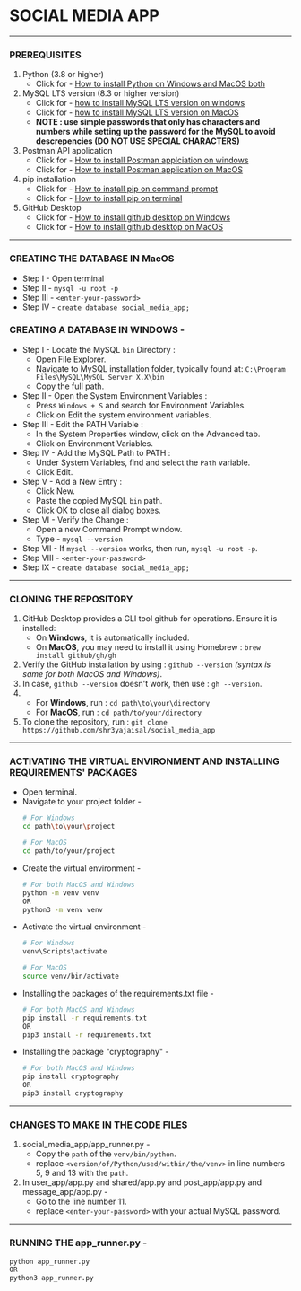 # SOCIAL MEDIA APP

---

### PREREQUISITES
1. Python (3.8 or higher)
   - Click for - [How to install Python on Windows and MacOS both](https://youtu.be/YYXdXT2l-Gg)
2. MySQL LTS version (8.3 or higher version)
   - Click for - [how to install MySQL LTS version on windows](https://youtu.be/a3HJnbYhXUc)
   - Click for - [how to install MySQL LTS version on MacOS](https://youtu.be/ODA3rWfmzg8)
   - **NOTE : use simple passwords that only has characters and numbers while setting up the password for the MySQL to avoid descrepencies (DO NOT USE SPECIAL CHARACTERS)**
3. Postman API application
   - Click for - [How to install Postman applciation on windows](https://youtu.be/Hmn5XeZv-GE)
   - Click for - [How to install Postman application on MacOS](https://youtu.be/PkJwV1cB0BQ)
4. pip installation
   - Click for - [How to install pip on command prompt](https://youtu.be/TqE4jBH4Me4?si=0WU8bYP9m9lbqcD3)
   - Click for - [How to install pip on terminal](https://youtu.be/ioZoC8_Hk7o?si=UFm1aVi0EP6HuXgc)
5. GitHub Desktop
   - Click for - [How to install github desktop on Windows](https://youtu.be/G4SIIp14Xx4?si=dc30HD8PTP50X8NC)
   - Click for - [How to install github desktop on MacOS](https://youtu.be/F1Jx-3QR-NQ?si=wqdh8V-bMPqRwlhN)

---

### CREATING THE DATABASE IN MacOS
- Step I - Open terminal
- Step II - `mysql -u root -p`
- Step III - `<enter-your-password>`
- Step IV - `create database social_media_app;`

### CREATING A DATABASE IN WINDOWS -
- Step I - Locate the MySQL `bin` Directory :
   - Open File Explorer.
   - Navigate to MySQL installation folder, typically found at: `C:\Program Files\MySQL\MySQL Server X.X\bin`
   - Copy the full path.
- Step II - Open the System Environment Variables :
   - Press `Windows + S` and search for Environment Variables.
   - Click on Edit the system environment variables.
- Step III - Edit the PATH Variable :
   - In the System Properties window, click on the Advanced tab.
   - Click on Environment Variables.
- Step IV - Add the MySQL Path to PATH :
   - Under System Variables, find and select the `Path` variable.
   - Click Edit.
- Step V - Add a New Entry :
   - Click New.
   - Paste the copied MySQL `bin` path.
   - Click OK to close all dialog boxes.
- Step VI - Verify the Change :
   - Open a new Command Prompt window.
   - Type - `mysql --version`
- Step VII - If `mysql --version` works, then run, `mysql -u root -p`.
- Step VIII - `<enter-your-password>`
- Step IX - `create database social_media_app;`

---

### CLONING THE REPOSITORY
1. GitHub Desktop provides a CLI tool github for operations. Ensure it is installed:
   - On **Windows**, it is automatically included.
   - On **MacOS**, you may need to install it using Homebrew : `brew install github/gh/gh`
2. Verify the GitHub installation by using : `github --version` *(syntax is same for both MacOS and Windows)*.
3. In case, `github --version` doesn't work, then use : `gh --version`.
4. - For **Windows**, run : `cd path\to\your\directory`
   - For **MacOS**, run : `cd path/to/your/directory`
5. To clone the repository, run : `git clone https://github.com/shr3yajaisal/social_media_app`
   
---

### ACTIVATING THE VIRTUAL ENVIRONMENT AND INSTALLING REQUIREMENTS' PACKAGES 
- Open terminal.
- Navigate to your project folder - 
  ```bash
  # For Windows
  cd path\to\your\project
  
  # For MacOS
  cd path/to/your/project
- Create the virtual environment -
  ```bash
  # For both MacOS and Windows
  python -m venv venv
  OR
  python3 -m venv venv
- Activate the virtual environment -
  ```bash
  # For Windows
  venv\Scripts\activate

  # For MacOS
  source venv/bin/activate
- Installing the packages of the requirements.txt file -
  ```bash
  # For both MacOS and Windows
  pip install -r requirements.txt
  OR
  pip3 install -r requirements.txt
- Installing the package "cryptography" -
  ```bash
  # For both MacOS and Windows
  pip install cryptography
  OR
  pip3 install cryptography

---

### CHANGES TO MAKE IN THE CODE FILES
1. social_media_app/app_runner.py -
   - Copy the `path` of the `venv/bin/python`.
   - replace `<version/of/Python/used/within/the/venv>` in line numbers 5, 9 and 13 with the `path`.
2. In user_app/app.py and shared/app.py and post_app/app.py and message_app/app.py -
   - Go to the line number 11.
   - replace `<enter-your-password>` with your actual MySQL password.

---

### RUNNING THE app_runner.py -
```bash
python app_runner.py
OR
python3 app_runner.py
